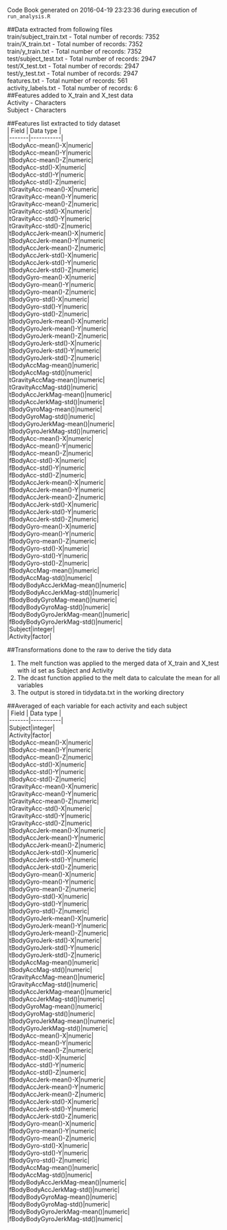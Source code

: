 Code Book 
generated on 2016-04-19 23:23:36 during execution of `run_analysis.R`   
   
##Data extracted from following files   
train/subject_train.txt     -        Total number of records: 7352   
train/X_train.txt           -        Total number of records: 7352   
train/y_train.txt           -        Total number of records: 7352   
test/subject_test.txt       -        Total number of records: 2947   
test/X_test.txt             -        Total number of records: 2947   
test/y_test.txt             -        Total number of records: 2947   
features.txt                -        Total number of records: 561   
activity_labels.txt         -        Total number of records: 6   
##Features added to X_train and X_test data   
Activity - Characters   
Subject - Characters   
      
##Features list extracted to tidy dataset   
| Field | Data type |    
|-------|-----------|    
|tBodyAcc-mean()-X|numeric|   
|tBodyAcc-mean()-Y|numeric|   
|tBodyAcc-mean()-Z|numeric|   
|tBodyAcc-std()-X|numeric|   
|tBodyAcc-std()-Y|numeric|   
|tBodyAcc-std()-Z|numeric|   
|tGravityAcc-mean()-X|numeric|   
|tGravityAcc-mean()-Y|numeric|   
|tGravityAcc-mean()-Z|numeric|   
|tGravityAcc-std()-X|numeric|   
|tGravityAcc-std()-Y|numeric|   
|tGravityAcc-std()-Z|numeric|   
|tBodyAccJerk-mean()-X|numeric|   
|tBodyAccJerk-mean()-Y|numeric|   
|tBodyAccJerk-mean()-Z|numeric|   
|tBodyAccJerk-std()-X|numeric|   
|tBodyAccJerk-std()-Y|numeric|   
|tBodyAccJerk-std()-Z|numeric|   
|tBodyGyro-mean()-X|numeric|   
|tBodyGyro-mean()-Y|numeric|   
|tBodyGyro-mean()-Z|numeric|   
|tBodyGyro-std()-X|numeric|   
|tBodyGyro-std()-Y|numeric|   
|tBodyGyro-std()-Z|numeric|   
|tBodyGyroJerk-mean()-X|numeric|   
|tBodyGyroJerk-mean()-Y|numeric|   
|tBodyGyroJerk-mean()-Z|numeric|   
|tBodyGyroJerk-std()-X|numeric|   
|tBodyGyroJerk-std()-Y|numeric|   
|tBodyGyroJerk-std()-Z|numeric|   
|tBodyAccMag-mean()|numeric|   
|tBodyAccMag-std()|numeric|   
|tGravityAccMag-mean()|numeric|   
|tGravityAccMag-std()|numeric|   
|tBodyAccJerkMag-mean()|numeric|   
|tBodyAccJerkMag-std()|numeric|   
|tBodyGyroMag-mean()|numeric|   
|tBodyGyroMag-std()|numeric|   
|tBodyGyroJerkMag-mean()|numeric|   
|tBodyGyroJerkMag-std()|numeric|   
|fBodyAcc-mean()-X|numeric|   
|fBodyAcc-mean()-Y|numeric|   
|fBodyAcc-mean()-Z|numeric|   
|fBodyAcc-std()-X|numeric|   
|fBodyAcc-std()-Y|numeric|   
|fBodyAcc-std()-Z|numeric|   
|fBodyAccJerk-mean()-X|numeric|   
|fBodyAccJerk-mean()-Y|numeric|   
|fBodyAccJerk-mean()-Z|numeric|   
|fBodyAccJerk-std()-X|numeric|   
|fBodyAccJerk-std()-Y|numeric|   
|fBodyAccJerk-std()-Z|numeric|   
|fBodyGyro-mean()-X|numeric|   
|fBodyGyro-mean()-Y|numeric|   
|fBodyGyro-mean()-Z|numeric|   
|fBodyGyro-std()-X|numeric|   
|fBodyGyro-std()-Y|numeric|   
|fBodyGyro-std()-Z|numeric|   
|fBodyAccMag-mean()|numeric|   
|fBodyAccMag-std()|numeric|   
|fBodyBodyAccJerkMag-mean()|numeric|   
|fBodyBodyAccJerkMag-std()|numeric|   
|fBodyBodyGyroMag-mean()|numeric|   
|fBodyBodyGyroMag-std()|numeric|   
|fBodyBodyGyroJerkMag-mean()|numeric|   
|fBodyBodyGyroJerkMag-std()|numeric|   
|Subject|integer|   
|Activity|factor|   

##Transformations done to the raw to derive the tidy data   
1. The melt function was applied to the merged data of X_train and X_test with id set as Subject and Activity   
2. The dcast function applied to the melt data to calculate the mean for all variables   
3. The output is stored in tidydata.txt in the working directory   
       
##Averaged of each variable for each activity and each subject   
| Field | Data type |    
|-------|-----------|    
|Subject|integer|   
|Activity|factor|   
|tBodyAcc-mean()-X|numeric|   
|tBodyAcc-mean()-Y|numeric|   
|tBodyAcc-mean()-Z|numeric|   
|tBodyAcc-std()-X|numeric|   
|tBodyAcc-std()-Y|numeric|   
|tBodyAcc-std()-Z|numeric|   
|tGravityAcc-mean()-X|numeric|   
|tGravityAcc-mean()-Y|numeric|   
|tGravityAcc-mean()-Z|numeric|   
|tGravityAcc-std()-X|numeric|   
|tGravityAcc-std()-Y|numeric|   
|tGravityAcc-std()-Z|numeric|   
|tBodyAccJerk-mean()-X|numeric|   
|tBodyAccJerk-mean()-Y|numeric|   
|tBodyAccJerk-mean()-Z|numeric|   
|tBodyAccJerk-std()-X|numeric|   
|tBodyAccJerk-std()-Y|numeric|   
|tBodyAccJerk-std()-Z|numeric|   
|tBodyGyro-mean()-X|numeric|   
|tBodyGyro-mean()-Y|numeric|   
|tBodyGyro-mean()-Z|numeric|   
|tBodyGyro-std()-X|numeric|   
|tBodyGyro-std()-Y|numeric|   
|tBodyGyro-std()-Z|numeric|   
|tBodyGyroJerk-mean()-X|numeric|   
|tBodyGyroJerk-mean()-Y|numeric|   
|tBodyGyroJerk-mean()-Z|numeric|   
|tBodyGyroJerk-std()-X|numeric|   
|tBodyGyroJerk-std()-Y|numeric|   
|tBodyGyroJerk-std()-Z|numeric|   
|tBodyAccMag-mean()|numeric|   
|tBodyAccMag-std()|numeric|   
|tGravityAccMag-mean()|numeric|   
|tGravityAccMag-std()|numeric|   
|tBodyAccJerkMag-mean()|numeric|   
|tBodyAccJerkMag-std()|numeric|   
|tBodyGyroMag-mean()|numeric|   
|tBodyGyroMag-std()|numeric|   
|tBodyGyroJerkMag-mean()|numeric|   
|tBodyGyroJerkMag-std()|numeric|   
|fBodyAcc-mean()-X|numeric|   
|fBodyAcc-mean()-Y|numeric|   
|fBodyAcc-mean()-Z|numeric|   
|fBodyAcc-std()-X|numeric|   
|fBodyAcc-std()-Y|numeric|   
|fBodyAcc-std()-Z|numeric|   
|fBodyAccJerk-mean()-X|numeric|   
|fBodyAccJerk-mean()-Y|numeric|   
|fBodyAccJerk-mean()-Z|numeric|   
|fBodyAccJerk-std()-X|numeric|   
|fBodyAccJerk-std()-Y|numeric|   
|fBodyAccJerk-std()-Z|numeric|   
|fBodyGyro-mean()-X|numeric|   
|fBodyGyro-mean()-Y|numeric|   
|fBodyGyro-mean()-Z|numeric|   
|fBodyGyro-std()-X|numeric|   
|fBodyGyro-std()-Y|numeric|   
|fBodyGyro-std()-Z|numeric|   
|fBodyAccMag-mean()|numeric|   
|fBodyAccMag-std()|numeric|   
|fBodyBodyAccJerkMag-mean()|numeric|   
|fBodyBodyAccJerkMag-std()|numeric|   
|fBodyBodyGyroMag-mean()|numeric|   
|fBodyBodyGyroMag-std()|numeric|   
|fBodyBodyGyroJerkMag-mean()|numeric|   
|fBodyBodyGyroJerkMag-std()|numeric|   

